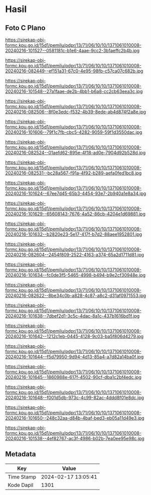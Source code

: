 # Hasil

## Foto C Plano

https://sirekap-obj-formc.kpu.go.id/15d1/pemilu/pdpr/13/71/06/10/10/1371061010008-20240216-101527--0581181c-b1e6-4aae-9cc2-3b1aeffc2b4b.jpg

https://sirekap-obj-formc.kpu.go.id/15d1/pemilu/pdpr/13/71/06/10/10/1371061010008-20240216-082449--ef151a31-67c0-4e95-98fb-c57ca07c682b.jpg

https://sirekap-obj-formc.kpu.go.id/15d1/pemilu/pdpr/13/71/06/10/10/1371061010008-20240216-101548--27a1faae-de2b-4bb1-b6a8-cc2cb63eea3c.jpg

https://sirekap-obj-formc.kpu.go.id/15d1/pemilu/pdpr/13/71/06/10/10/1371061010008-20240216-082506--8f0e3edc-f532-4b39-8ede-ab4d874f2a8e.jpg

https://sirekap-obj-formc.kpu.go.id/15d1/pemilu/pdpr/13/71/06/10/10/1371061010008-20240216-101606--79f1c7fb-cbc5-4282-9059-59f1d3550dac.jpg

https://sirekap-obj-formc.kpu.go.id/15d1/pemilu/pdpr/13/71/06/10/10/1371061010008-20240216-082524--01aefd62-895e-4f18-ad0e-7904d92b528d.jpg

https://sirekap-obj-formc.kpu.go.id/15d1/pemilu/pdpr/13/71/06/10/10/1371061010008-20240216-082531--bc28a567-f91a-4f92-b289-aefa0fed1bc8.jpg

https://sirekap-obj-formc.kpu.go.id/15d1/pemilu/pdpr/13/71/06/10/10/1371061010008-20240216-101624--67ee7d45-65b3-4454-93e7-2b940a1e8a34.jpg

https://sirekap-obj-formc.kpu.go.id/15d1/pemilu/pdpr/13/71/06/10/10/1371061010008-20240216-101629--65608143-7676-4a52-86cb-4204e1d69881.jpg

https://sirekap-obj-formc.kpu.go.id/15d1/pemilu/pdpr/13/71/06/10/10/1371061010008-20240216-101632--b2820e23-5e17-417f-b7d2-88aee1952801.jpg

https://sirekap-obj-formc.kpu.go.id/15d1/pemilu/pdpr/13/71/06/10/10/1371061010008-20240216-082604--2454f809-2522-4163-a374-65a2d1711d81.jpg

https://sirekap-obj-formc.kpu.go.id/15d1/pemilu/pdpr/13/71/06/10/10/1371061010008-20240216-101634--fc0de3f5-5465-4998-b494-b9e2cf30948e.jpg

https://sirekap-obj-formc.kpu.go.id/15d1/pemilu/pdpr/13/71/06/10/10/1371061010008-20240216-082622--8be34c0b-a828-4c87-a8c2-d31af0971553.jpg

https://sirekap-obj-formc.kpu.go.id/15d1/pemilu/pdpr/13/71/06/10/10/1371061010008-20240216-101638--7dbef2d1-3c5c-4dac-8a1c-437b1616bd1f.jpg

https://sirekap-obj-formc.kpu.go.id/15d1/pemilu/pdpr/13/71/06/10/10/1371061010008-20240216-101642--1212c1eb-0445-4128-9c03-ba5f806d4279.jpg

https://sirekap-obj-formc.kpu.go.id/15d1/pemilu/pdpr/13/71/06/10/10/1371061010008-20240216-101644--f5d79950-9d94-4d13-85a4-a7d82a14ba0f.jpg

https://sirekap-obj-formc.kpu.go.id/15d1/pemilu/pdpr/13/71/06/10/10/1371061010008-20240216-101645--1860988e-617f-4502-90cf-dba1c2bf4edc.jpg

https://sirekap-obj-formc.kpu.go.id/15d1/pemilu/pdpr/13/71/06/10/10/1371061010008-20240216-101648--f001d5db-973c-4c99-82ac-4ddd8f01e8dc.jpg

https://sirekap-obj-formc.kpu.go.id/15d1/pemilu/pdpr/13/71/06/10/10/1371061010008-20240216-101650--248c32aa-d84b-4baf-bed3-eb05a11d49e3.jpg

https://sirekap-obj-formc.kpu.go.id/15d1/pemilu/pdpr/13/71/06/10/10/1371061010008-20240216-101538--4ef82767-ac3f-4986-b02b-7ea0ee95e98c.jpg


## Metadata

| Key        | Value               |
| ---------- | ------------------- |
| Time Stamp | 2024-02-17 13:05:41 |
| Kode Dapil | 1301                |



